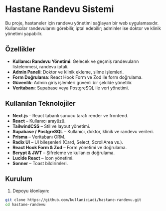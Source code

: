 # Hastane Randevu Sistemi

Bu proje, hastaneler için randevu yönetimi sağlayan bir web uygulamasıdır. Kullanıcılar randevularını görebilir, iptal edebilir; adminler ise doktor ve klinik yönetimi yapabilir.

## Özellikler

- **Kullanıcı Randevu Yönetimi**: Gelecek ve geçmiş randevuların listelenmesi, randevu iptali.
- **Admin Paneli**: Doktor ve klinik ekleme, silme işlemleri.
- **Form Doğrulama**: React Hook Form ve Zod ile form doğrulama.
- **Güvenlik**: Admin giriş işlemleri güvenli bir şekilde yönetilir.
- **Veritabanı**: Supabase veya PostgreSQL ile veri yönetimi.

## Kullanılan Teknolojiler

- **Next.js** – React tabanlı sunucu tarafı render ve frontend.
- **React** – Kullanıcı arayüzü.
- **TailwindCSS** – Stil ve layout yönetimi.
- **Supabase / PostgreSQL** – Kullanıcı, doktor, klinik ve randevu verileri.
- **Prisma** – Veritabanı ORM.
- **Radix UI** – UI bileşenleri (Card, Select, ScrollArea vs.).
- **React Hook Form & Zod** – Form yönetimi ve doğrulama.
- **Bcrypt & JWT** – Şifreleme ve kullanıcı doğrulama.
- **Lucide React** – Icon yönetimi.
- **Sonner** – Toast bildirimleri.

## Kurulum

1. Depoyu klonlayın:

```bash
git clone https://github.com/kullaniciadi/hastane-randevu.git
cd hastane-randevu
